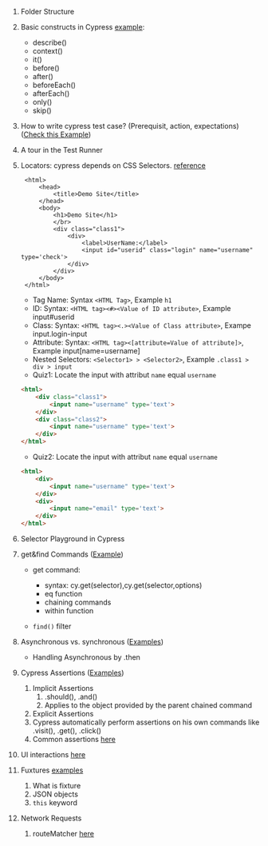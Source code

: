 1. Folder Structure
2. Basic constructs in Cypress [example](cypress/integration/lesson1.organizing.test.example.js):
    - describe()
    - context()
    - it()
    - before()
    - after()
    - beforeEach()
    - afterEach()
    - only()
    - skip()
3. How to write cypress test case? (Prerequisit, action, expectations) ([Check this Example](cypress/integration/examples/lesson1.example2.js))
4. A tour in the Test Runner

5. Locators: cypress depends on CSS Selectors. [reference](https://www.w3schools.com/cssref/css_selectors.asp)
        
        <html>
            <head>
                <title>Demo Site</title>
            </head>
            <body>
                <h1>Demo Site</h1>
                </br>
                <div class="class1">
                    <div>
                        <label>UserName:</label>
                        <input id="userid" class="login" name="username" type='check'>
                    </div>
                </div>
            </body>
        </html>
    - Tag Name: Syntax `<HTML Tag>`, Example `h1`
    - ID: Syntax: `<HTML tag><#><Value of ID attribute>`, Example input#userid
    - Class: Syntax: `<HTML tag><.><Value of Class attribute>`, Exampe input.login-input
    - Attribute: Syntax: `<HTML tag><[attribute=Value of attribute]>`, Example input[name=username]
    - Nested Selectors: `<Selector1> > <Selector2>`, Example `.class1 > div > input`
    - Quiz1: Locate the input with attribut `name` equal `username`
    ``` html
    <html>
        <div class="class1"> 
            <input name="username" type='text'>
        </div>
        <div class="class2"> 
            <input name="username" type='text'>
        </div>
    </html>
   ```
   - Quiz2: Locate the input with attribut `name` equal `username`
    ``` html
    <html>
        <div> 
            <input name="username" type='text'>
        </div>
        <div> 
            <input name="email" type='text'>
        </div>
    </html>
   ```

6. Selector Playground in Cypress

7. get&find Commands ([Example](cypress/integration/examples/lesson2.example1.js))
    - get command:  
        - syntax: cy.get(selector),cy.get(selector,options)
        - eq function
        - chaining commands
        - within function

    - `find()` filter
8. Asynchronous vs. synchronous ([Examples](cypress/integration/examples/lesson3.example1.js))
    - Handling Asynchronous by .then
9. Cypress Assertions ([Examples](cypress/integration/examples/lesson3.example2.js))
   1.  Implicit Assertions
       1.  .should(), .and()
       2.  Applies to the object provided by the parent chained command
   2.  Explicit Assertions
   3.  Cypress automatically perform assertions on his own commands like .visit(), .get(), .click()
   4.  Common assertions [here](https://docs.cypress.io/guides/references/assertions#Common-Assertions)

10. UI interactions [here](https://docs.cypress.io/guides/core-concepts/interacting-with-elements#Actionability)
11. Fuxtures [examples](cypress/integration/examples/lesson4.example1.js)
    1.  What is fixture
    2.  JSON objects
    3.  ```this``` keyword
12. Network Requests
    1.  routeMatcher [here](https://docs.cypress.io/api/commands/intercept#routeMatcher-RouteMatcher)